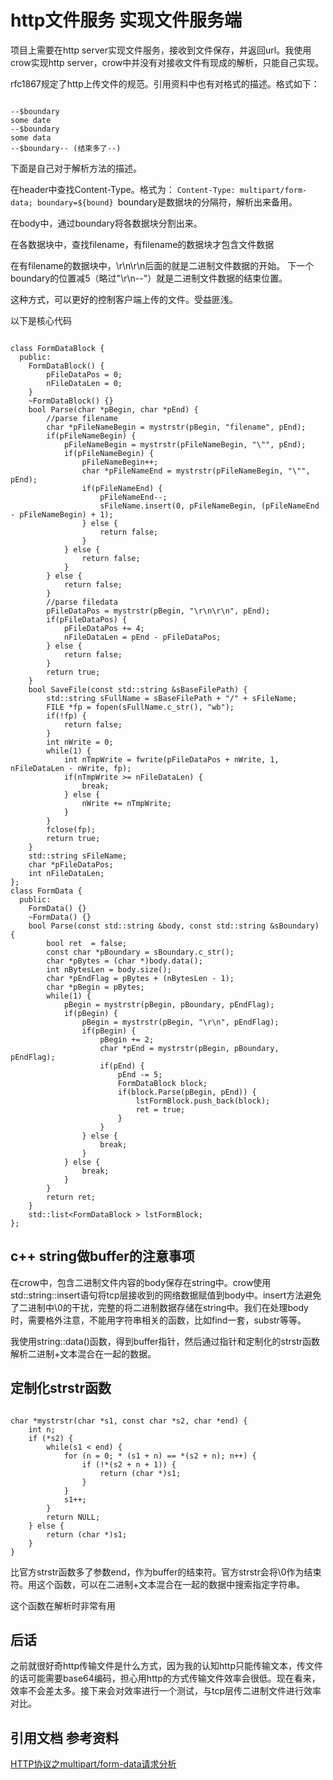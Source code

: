 # http文件服务 实现文件服务端

项目上需要在http server实现文件服务，接收到文件保存，并返回url。我使用crow实现http server，crow中并没有对接收文件有现成的解析，只能自己实现。

rfc1867规定了http上传文件的规范。引用资料中也有对格式的描述。格式如下：

```

--$boundary
some date
--$boundary
some data
--$boundary-- (结束多了--)

```

下面是自己对于解析方法的描述。

在header中查找Content-Type。格式为： ```Content-Type: multipart/form-data; boundary=${bound} ```boundary是数据块的分隔符，解析出来备用。

在body中，通过boundary将各数据块分割出来。

在各数据块中，查找filename，有filename的数据块才包含文件数据

在有filename的数据块中，\r\n\r\n后面的就是二进制文件数据的开始。 下一个boundary的位置减5（略过"\r\n--"）就是二进制文件数据的结束位置。

这种方式，可以更好的控制客户端上传的文件。受益匪浅。

以下是核心代码

```

class FormDataBlock {
  public:
    FormDataBlock() {
        pFileDataPos = 0;
        nFileDataLen = 0;
    }
    ~FormDataBlock() {}
    bool Parse(char *pBegin, char *pEnd) {
        //parse filename
        char *pFileNameBegin = mystrstr(pBegin, "filename", pEnd);
        if(pFileNameBegin) {
            pFileNameBegin = mystrstr(pFileNameBegin, "\"", pEnd);
            if(pFileNameBegin) {
                pFileNameBegin++;
                char *pFileNameEnd = mystrstr(pFileNameBegin, "\"", pEnd);
                if(pFileNameEnd) {
                    pFileNameEnd--;
                    sFileName.insert(0, pFileNameBegin, (pFileNameEnd - pFileNameBegin) + 1);
                } else {
                    return false;
                }
            } else {
                return false;
            }
        } else {
            return false;
        }
        //parse filedata
        pFileDataPos = mystrstr(pBegin, "\r\n\r\n", pEnd);
        if(pFileDataPos) {
            pFileDataPos += 4;
            nFileDataLen = pEnd - pFileDataPos;
        } else {
            return false;
        }
        return true;
    }
    bool SaveFile(const std::string &sBaseFilePath) {
        std::string sFullName = sBaseFilePath + "/" + sFileName;
        FILE *fp = fopen(sFullName.c_str(), "wb");
        if(!fp) {
            return false;
        }
        int nWrite = 0;
        while(1) {
            int nTmpWrite = fwrite(pFileDataPos + nWrite, 1, nFileDataLen - nWrite, fp);
            if(nTmpWrite >= nFileDataLen) {
                break;
            } else {
                nWrite += nTmpWrite;
            }
        }
        fclose(fp);
        return true;
    }
    std::string sFileName;
    char *pFileDataPos;
    int nFileDataLen;
};
class FormData {
  public:
    FormData() {}
    ~FormData() {}
    bool Parse(const std::string &body, const std::string &sBoundary) {
        bool ret  = false;
        const char *pBoundary = sBoundary.c_str();
        char *pBytes = (char *)body.data();
        int nBytesLen = body.size();
        char *pEndFlag = pBytes + (nBytesLen - 1);
        char *pBegin = pBytes;
        while(1) {
            pBegin = mystrstr(pBegin, pBoundary, pEndFlag);
            if(pBegin) {
                pBegin = mystrstr(pBegin, "\r\n", pEndFlag);
                if(pBegin) {
                    pBegin += 2;
                    char *pEnd = mystrstr(pBegin, pBoundary, pEndFlag);
                    if(pEnd) {
                        pEnd -= 5;
                        FormDataBlock block;
                        if(block.Parse(pBegin, pEnd)) {
                            lstFormBlock.push_back(block);
                            ret = true;
                        }
                    }
                } else {
                    break;
                }
            } else {
                break;
            }
        }
        return ret;
    }
    std::list<FormDataBlock > lstFormBlock;
};

```

## c++ string做buffer的注意事项

在crow中，包含二进制文件内容的body保存在string中。crow使用std::string::insert语句将tcp层接收到的网络数据赋值到body中。insert方法避免了二进制中\0的干扰，完整的将二进制数据存储在string中。我们在处理body时，需要格外注意，不能用字符串相关的函数，比如find一套，substr等等。

我使用string::data()函数，得到buffer指针，然后通过指针和定制化的strstr函数解析二进制+文本混合在一起的数据。

## 定制化strstr函数

``` 

char *mystrstr(char *s1, const char *s2, char *end) {
    int n;
    if (*s2) {
        while(s1 < end) {
            for (n = 0; * (s1 + n) == *(s2 + n); n++) {
                if (!*(s2 + n + 1)) {
                    return (char *)s1;
                }
            }
            s1++;
        }
        return NULL;
    } else {
        return (char *)s1;
    }
}
```

比官方strstr函数多了参数end，作为buffer的结束符。官方strstr会将\0作为结束符。用这个函数，可以在二进制+文本混合在一起的数据中搜索指定字符串。

这个函数在解析时非常有用

## 后话

之前就很好奇http传输文件是什么方式，因为我的认知http只能传输文本，传文件的话可能需要base64编码，担心用http的方式传输文件效率会很低。现在看来，效率不会差太多。接下来会对效率进行一个测试，与tcp层传二进制文件进行效率对比。

## 引用文档 参考资料
[HTTP协议之multipart/form-data请求分析](http://blog.csdn.net/five3/article/details/7181521)
